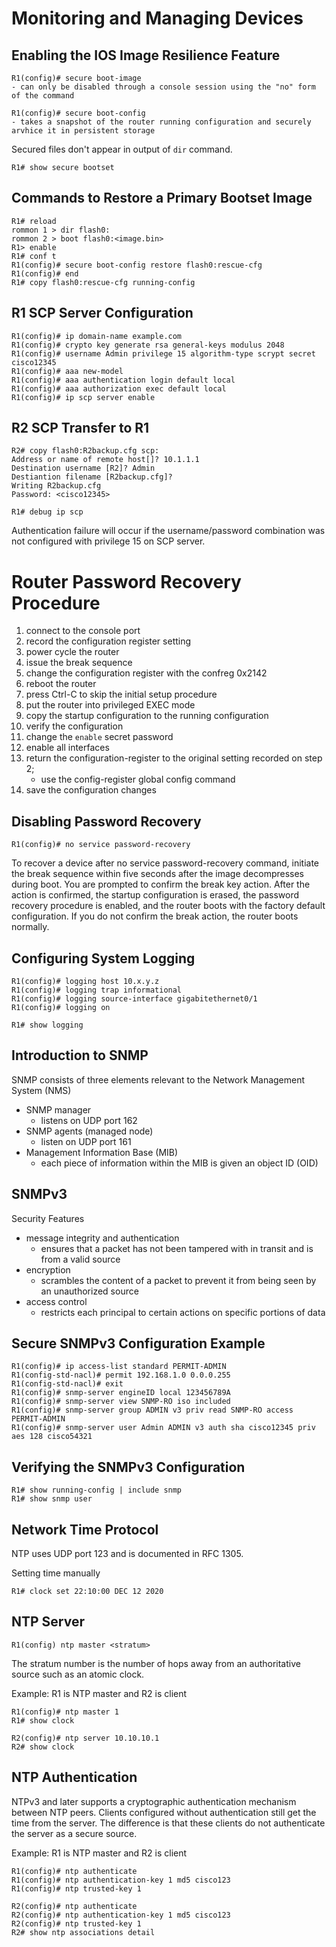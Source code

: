 Monitoring and Managing Devices
===============================
Enabling the IOS Image Resilience Feature
-----------------------------------------
	R1(config)# secure boot-image
	- can only be disabled through a console session using the "no" form of the command

	R1(config)# secure boot-config
	- takes a snapshot of the router running configuration and securely arvhice it in persistent storage

Secured files don't appear in output of `dir` command.

	R1# show secure bootset

Commands to Restore a Primary Bootset Image
-------------------------------------------
	R1# reload
	rommon 1 > dir flash0:
	rommon 2 > boot flash0:<image.bin>
	R1> enable
	R1# conf t
	R1(config)# secure boot-config restore flash0:rescue-cfg
	R1(config)# end
	R1# copy flash0:rescue-cfg running-config

R1 SCP Server Configuration
---------------------------
	R1(config)# ip domain-name example.com
	R1(config)# crypto key generate rsa general-keys modulus 2048
	R1(config)# username Admin privilege 15 algorithm-type scrypt secret cisco12345
	R1(config)# aaa new-model
	R1(config)# aaa authentication login default local
	R1(config)# aaa authorization exec default local
	R1(config)# ip scp server enable

R2 SCP Transfer to R1
---------------------
	R2# copy flash0:R2backup.cfg scp:
	Address or name of remote host[]? 10.1.1.1
	Destination username [R2]? Admin
	Destiantion filename [R2backup.cfg]?
	Writing R2backup.cfg
	Password: <cisco12345>
	
	R1# debug ip scp

Authentication failure will occur if the username/password combination was not configured with privilege 15 on SCP server.

Router Password Recovery Procedure
==================================
1. connect to the console port
2. record the configuration register setting
3. power cycle the router
4. issue the break sequence
5. change the configuration register with the confreg 0x2142
6. reboot the router
7. press Ctrl-C to skip the initial setup procedure
8. put the router into privileged EXEC mode
9. copy the startup configuration to the running configuration
10. verify the configuration
11. change the `enable` secret password
12. enable all interfaces
13. return the configuration-register to the original setting recorded on step 2;
	- use the config-register global config command
14. save the configuration changes

Disabling Password Recovery
---------------------------
	R1(config)# no service password-recovery

To recover a device after no service password-recovery command, initiate the break sequence within five seconds after the image decompresses during boot.
You are prompted to confirm the break key action.
After the action is confirmed, the startup configuration is erased, the password recovery procedure is enabled, and the router boots with the factory default configuration.
If you do not confirm the break action, the router boots normally.

Configuring System Logging
--------------------------
	R1(config)# logging host 10.x.y.z
	R1(config)# logging trap informational
	R1(config)# logging source-interface gigabitethernet0/1
	R1(config)# logging on
	
	R1# show logging

Introduction to SNMP
--------------------
SNMP consists of three elements relevant to the Network Management System (NMS)
* SNMP manager
	- listens on UDP port 162
* SNMP agents (managed node)
	- listen on UDP port 161
* Management Information Base (MIB)
	- each piece of information within the MIB is given an object ID (OID)

SNMPv3
------
Security Features
* message integrity and authentication
	- ensures that a packet has not been tampered with in transit and is from a valid source
* encryption
	- scrambles the content of a packet to prevent it from being seen by an unauthorized source
* access control
	- restricts each principal to certain actions on specific portions of data

Secure SNMPv3 Configuration Example
-----------------------------------
	R1(config)# ip access-list standard PERMIT-ADMIN
	R1(config-std-nacl)# permit 192.168.1.0 0.0.0.255
	R1(config-std-nacl)# exit
	R1(config)# snmp-server engineID local 123456789A
	R1(config)# snmp-server view SNMP-RO iso included
	R1(config)# snmp-server group ADMIN v3 priv read SNMP-RO access PERMIT-ADMIN
	R1(config)# snmp-server user Admin ADMIN v3 auth sha cisco12345 priv aes 128 cisco54321

Verifying the SNMPv3 Configuration
----------------------------------
	R1# show running-config | include snmp
	R1# show snmp user

Network Time Protocol
---------------------
NTP uses UDP port 123 and is documented in RFC 1305.

Setting time manually

	R1# clock set 22:10:00 DEC 12 2020

NTP Server
----------
	R1(config) ntp master <stratum>
The stratum number is the number of hops away from an authoritative source such as an atomic clock.

Example: R1 is NTP master and R2 is client

	R1(config)# ntp master 1
	R1# show clock
	
	R2(config)# ntp server 10.10.10.1
	R2# show clock

NTP Authentication
------------------
NTPv3 and later supports a cryptographic authentication mechanism between NTP peers.
Clients configured without authentication still get the time from the server.
The difference is that these clients do not authenticate the server as a secure source.

Example: R1 is NTP master and R2 is client

	R1(config)# ntp authenticate
	R1(config)# ntp authentication-key 1 md5 cisco123
	R1(config)# ntp trusted-key 1

	R2(config)# ntp authenticate
	R2(config)# ntp authentication-key 1 md5 cisco123
	R2(config)# ntp trusted-key 1
	R2# show ntp associations detail

